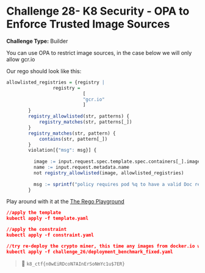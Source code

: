 #  Challenge 28- K8 Security - OPA to Enforce Trusted Image Sources	

**Challenge Type:** Builder

You can use OPA to restrict image sources, in the case below we will only allow gcr.io

Our rego should look like this:  

```r
allowlisted_registries = {registry |
                 registry = 
                            [
                            "gcr.io"
                            ]
        }
        registry_allowlisted(str, patterns) {
            registry_matches(str, patterns[_])
        }
        registry_matches(str, pattern) {
            contains(str, pattern[_])
        }
        violation[{"msg": msg}] {
         
          image := input.request.spec.template.spec.containers[_].image
          name := input.request.metadata.name
          not registry_allowlisted(image, allowlisted_registries)
          
          msg := sprintf("policy requires pod %q to have a valid Doc registry %q. \nTo comply with security policies registry should be one of %v", [name, image, allowlisted_registries])
        }
```

Play around with it at the [The Rego Playground](https://play.openpolicyagent.org/p/Xl2uyTBFlw)

```json
//apply the template
kubectl apply -f template.yaml
```


```json
//apply the constraint
kubectl apply -f constraint.yaml
```


```json
//try re-deploy the crypto miner, this time any images from docker.io will not be allowed
kubectl apply -f challenge_26/deployment_benchmark_fixed.yaml
```

> 🏁 `k8_ctf{n0wEiRDcoN7AInErSoNmYc1u$7ER}`

